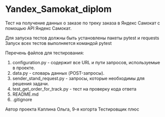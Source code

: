 # Yandex_Samokat_diplom
Тест на получение данных о заказе по треку заказа в Яндекс Самокат с помощью API Яндекс Самокат.

Для запуска тестов должны быть установлены пакеты pytest и requests
Запуск всех тестов выполняется командой pytest

Перечень файлов для тестирования:
1. configuration.py -  содержит все URL и пути запросов, используемые в проекте.
2. data.py - словарь данных (POST-запросы). 
3. sender_stand_request.py - запросы, которые необходимы для решения задачи.
4. test_get_order_for_track.py - тест на проверку кода ответа
5. README.md 
6. .gitignore

Автор проекта
Каплина Ольга, 9-я когорта
Тестировщик плюс
